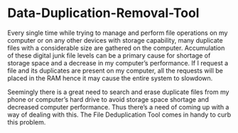 # Data-Duplication-Removal-Tool


Every single time while trying to manage and perform file operations on my computer or on any other devices with storage capability, many duplicate files with a considerable size are gathered on the computer. Accumulation of these digital junk file levels can be a primary cause for shortage of storage space and a decrease in my computer’s performance. If I request a file and its duplicates are present on my computer, all the requests will be placed in the RAM hence it may cause the entire system to slowdown.  

Seemingly there is a great need to search and erase duplicate files from my phone or computer’s hard drive to avoid storage space shortage and decreased computer performance. Thus there’s a need of coming up with a way of dealing with this. The File Deduplication Tool comes in handy to curb this problem. 